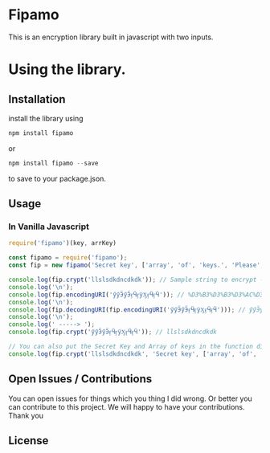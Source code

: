 
# Fipamo
This is an encryption library built in javascript with two inputs.

# Using the library.

## Installation

install the library using 

```js
npm install fipamo
```
or 

```js
npm install fipamo --save
```
to save to your package.json.

## Usage


### In Vanilla Javascript

```js
require('fipamo')(key, arrKey)
```


```js
const fipamo = require('fipamo');
const fip = new fipamo('Secret key', ['array', 'of', 'keys.', 'Please', 'this', 'is', 'compulsory']);

console.log(fip.crypt('llslsdkdncdkdk')); // Sample string to encrypt --> result = ӳӳӬӳӬӻӴӻӱӼӻӴӻӴ
console.log('\n');
console.log(fip.encodingURI('ӳӳӬӳӬӻӴӻӱӼӻӴӻӴ')); // %D3%B3%D3%B3%D3%AC%D3%B3%D3%AC%D3%BB%D3%B4%D3%BB%D3%B1%D3%BC%D3%BB%D3%B4%D3%BB%D3%B4 
console.log('\n');
console.log(fip.decodingURI(fip.encodingURI('ӳӳӬӳӬӻӴӻӱӼӻӴӻӴ'))); // ӳӳӬӳӬӻӴӻӱӼӻӴӻӴ
console.log('\n');
console.log(' -----> ');
console.log(fip.crypt('ӳӳӬӳӬӻӴӻӱӼӻӴӻӴ')); // llslsdkdncdkdk

// You can also put the Secret Key and Array of keys in the function directly
console.log(fip.crypt('llslsdkdncdkdk', 'Secret key', ['array', 'of', 'keys.', 'Please', 'this', 'is', 'compulsory'])); // Sample string to encrypt --> result = ӳӳӬӳӬӻӴӻӱӼӻӴӻӴ

```


## Open Issues / Contributions

You can open issues for things which you thing I did wrong. Or better you can contribute to this project. We will happy to have your contributions. Thank you

## License

